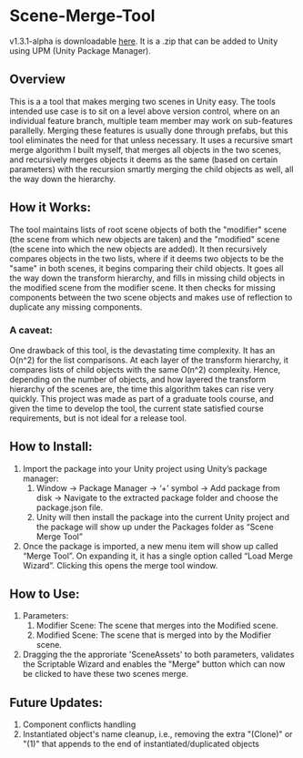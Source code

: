 # Scene-Merge-Tool

v1.3.1-alpha is downloadable [here](https://github.com/JT5519/Scene-Merge-Tool/releases/tag/v1.3.1-alpha). It is a .zip that can be added to Unity using UPM (Unity Package Manager).

## Overview
This is a a tool that makes merging two scenes in Unity easy. The tools intended use case is to sit on a level above version control, where on an individual feature branch, multiple team member may work on sub-features parallelly. Merging these features is usually done through prefabs, but this tool eliminates the need for that unless necessary. It uses a recursive smart merge algorithm I built myself, that merges all objects in the two scenes, and recursively merges objects it deems as the same (based on certain parameters) with the recursion smartly merging the child objects as well, all the way down the hierarchy. 

## How it Works:
The tool maintains lists of root scene objects of both the "modifier" scene (the scene from which new objects are taken) and the "modified" scene (the scene into which the new objects are added). It then recursively compares objects in the two lists, where if it deems two objects to be the "same" in both scenes, it begins comparing their child objects. It goes all the way down the transform hierarchy, and fills in missing child objects in the modified scene from the modifier scene. It then checks for missing components between the two scene objects and makes use of reflection to duplicate any missing components. 
### A caveat: 
One drawback of this tool, is the devastating time complexity. It has an O(n^2) for the list comparisons. At each layer of the transform hierarchy, it compares lists of child objects with the same O(n^2) complexity. Hence, depending on the number of objects, and how layered the transform hierarchy of the scenes are, the time this algorithm takes can rise very quickly. This project was made as part of a graduate tools course, and given the time to develop the tool, the current state satisfied course requirements, but is not ideal for a release tool. 

## How to Install:
1.	Import the package into your Unity project using Unity’s package manager:
    1. Window -> Package Manager -> ‘+’ symbol -> Add package from disk -> Navigate to the extracted package folder and choose the package.json file. 
    2. Unity will then install the package into the current Unity project and the package will show up under the Packages folder as “Scene Merge Tool”
2.	Once the package is imported, a new menu item will show up called “Merge Tool”. On expanding it, it has a single option called “Load Merge Wizard”. Clicking this opens the merge tool window.


## How to Use:
1. Parameters:
   1. Modifier Scene: The scene that merges into the Modified scene.
   2. Modified Scene: The scene that is merged into by the Modifier scene.
2. Dragging the the approriate 'SceneAssets' to both parameters, validates the Scriptable Wizard and enables the "Merge" button which can now be clicked to have these two scenes merge.


## Future Updates:
1. Component conflicts handling
2. Instantiated object's name cleanup, i.e., removing the extra "(Clone)" or "(1)" that appends to the end of instantiated/duplicated objects
 
